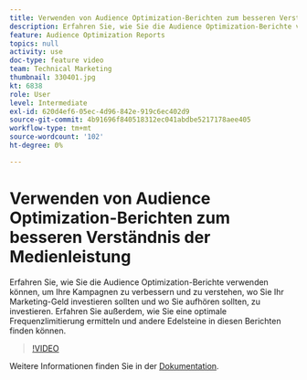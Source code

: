 ```yaml
---
title: Verwenden von Audience Optimization-Berichten zum besseren Verständnis der Medienleistung
description: Erfahren Sie, wie Sie die Audience Optimization-Berichte verwenden können, um Ihre Kampagnen zu verbessern und zu verstehen, wo Sie Ihr Marketing-Geld investieren sollten und wo Sie aufhören sollten, zu investieren. Erfahren Sie außerdem, wie Sie eine optimale Frequenzlimitierung ermitteln und andere Edelsteine in diesen Berichten finden können.
feature: Audience Optimization Reports
topics: null
activity: use
doc-type: feature video
team: Technical Marketing
thumbnail: 330401.jpg
kt: 6838
role: User
level: Intermediate
exl-id: 620d4ef6-05ec-4d96-842e-919c6ec402d9
source-git-commit: 4b91696f840518312ec041abdbe5217178aee405
workflow-type: tm+mt
source-wordcount: '102'
ht-degree: 0%

---
```


# Verwenden von Audience Optimization-Berichten zum besseren Verständnis der Medienleistung

Erfahren Sie, wie Sie die Audience Optimization-Berichte verwenden können, um Ihre Kampagnen zu verbessern und zu verstehen, wo Sie Ihr Marketing-Geld investieren sollten und wo Sie aufhören sollten, zu investieren. Erfahren Sie außerdem, wie Sie eine optimale Frequenzlimitierung ermitteln und andere Edelsteine in diesen Berichten finden können.

>[!VIDEO](https://video.tv.adobe.com/v/330401/?quality=12&learn=on)

Weitere Informationen finden Sie in der [Dokumentation](https://experienceleague.adobe.com/docs/audience-manager/user-guide/reporting/audience-optimization-reports/audience-optimization-reports.html#reporting).
